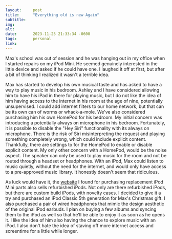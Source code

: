 ```yaml
---
layout:     post
title:      "Everything old is new Again"
subtitle:   
img:        
alt:        
date:       2023-11-25 21:33:34 -0600
tags:       personal
link:       
---
```


Max's school was out of session and he was hanging out in my office when I started repairs on my iPod Mini. He seemed genuinely interested in the little device and asked if he could have one. I laughed it off at first, but after a bit of thinking I realized it wasn't a terrible idea.

Max has started to develop his own musical taste and has asked to have a way to play music in his bedroom. Ashley and I have considered allowing him to have his iPad in there for playing music, but I do not like the idea of him having access to the internet in his room at the age of nine, potentially unsupervised. I could add internet filters to our home network, but that can be its own can of worms or whack-a-mole. We've also considered purchasing him his own HomePod for his bedroom. My initial concern was introducing a potentially always on microphone in his bedroom. Fortunately, it is possible to disable the "Hey Siri" functionality with its always on microphone. There is the risk of Siri misinterpreting the request and playing something completely wrong, which could include explicit content. Thankfully, there are settings to for the HomePod to enable or disable explicit content. My only other concern with a HomePod, would be the noise aspect. The speaker can only be used to play music for the room and not be routed through a headset or headphones. With an iPod, Max could listen to music quietly, without the need for the internet, and would only have access to a pre-approved music library. It honestly doesn't seem that ridiculous.

As luck would have it, the [website](https://eoe.works) I found for purchasing replacement iPod Mini parts also sells refurbished iPods. Not only are there refurbished iPods, but there are custom build iPods, with novelty cases. I decided to give it a try and purchased an iPod Classic 5th generation for Max's Christmas gift. I also purchased a pair of wired headphones that mimic the design aesthetic of the original iPod earbuds. I plan on buying a few albums and syncing them to the iPod as well so that he'll be able to enjoy it as soon as he opens it. I like the idea of him also having the chance to explore music with an iPod. I also don't hate the idea of staving off more internet access and screentime for a little while longer.